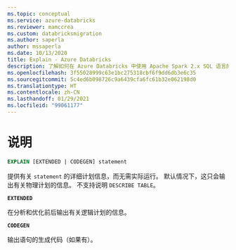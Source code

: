 ```yaml
---
ms.topic: conceptual
ms.service: azure-databricks
ms.reviewer: mamccrea
ms.custom: databricksmigration
ms.author: saperla
author: mssaperla
ms.date: 10/13/2020
title: Explain - Azure Databricks
description: 了解如何在 Azure Databricks 中使用 Apache Spark 2.x SQL 语言的 EXPLAIN 语法。
ms.openlocfilehash: 3f55028999c63e1bc275318cbf6f9dd6db3e6c35
ms.sourcegitcommit: 5c4ed6b098726c9a6439cfa6fc61b32e062198d0
ms.translationtype: HT
ms.contentlocale: zh-CN
ms.lasthandoff: 01/29/2021
ms.locfileid: "99061177"
---
```

# <a name="explain"></a>说明

```sql
EXPLAIN [EXTENDED | CODEGEN] statement
```

提供有关 ``statement`` 的详细计划信息，而无需实际运行。 默认情况下，这只会输出有关物理计划的信息。 不支持说明 ``DESCRIBE TABLE``。

**``EXTENDED``**

在分析和优化前后输出有关逻辑计划的信息。

**``CODEGEN``**

输出语句的生成代码（如果有）。